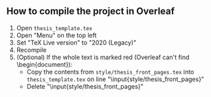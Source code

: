 ## How to compile the project in Overleaf

1. Open `thesis_template.tex`
2. Open "Menu" on the top left
3. Set "TeX Live version" to "2020 (Legacy)"
4. Recompile
5. (Optional) If the whole text is marked red (Overleaf can't find \begin{document}):
     - Copy the contents from `style/thesis_front_pages.tex` into `thesis_template.tex` on line "\input{style/thesis_front_pages}"
     - Delete "\input{style/thesis_front_pages}"
